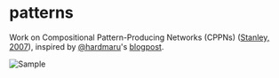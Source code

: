 # patterns

Work on Compositional Pattern-Producing Networks (CPPNs) ([Stanley, 2007](http://eplex.cs.ucf.edu/papers/stanley_gpem07.pdf)), inspired by [@hardmaru](https://github.com/hardmaru)'s [blogpost](http://blog.otoro.net/2016/03/25/generating-abstract-patterns-with-tensorflow/).

![Sample](https://raw.githubusercontent.com/greentfrapp/patterns/master/sample.gif)
